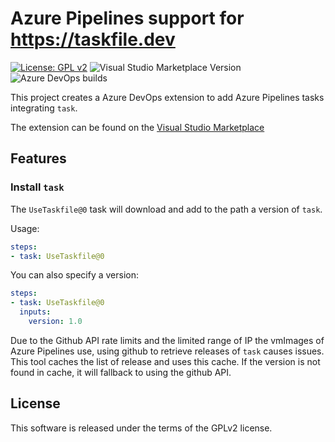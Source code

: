 # Azure Pipelines support for https://taskfile.dev

[![License: GPL v2](https://img.shields.io/badge/License-GPL%20v2-blue.svg)](https://www.gnu.org/licenses/old-licenses/gpl-2.0.en.html)
![Visual Studio Marketplace Version](https://img.shields.io/visual-studio-marketplace/v/paulvarache.taskfile-pipeline-task)
![Azure DevOps builds](https://img.shields.io/azure-devops/build/paulvarache/taskfile/3)

This project creates a Azure DevOps extension to add Azure Pipelines tasks integrating `task`.

The extension can be found on the [Visual Studio Marketplace](https://marketplace.visualstudio.com/items?itemName=paulvarache.taskfile-pipeline-task)

## Features

### Install `task`

The `UseTaskfile@0` task will download and add to the path a version of `task`.

Usage:
```yaml
steps:
- task: UseTaskfile@0
```

You can also specify a version:
```yaml
steps:
- task: UseTaskfile@0
  inputs:
    version: 1.0
```

Due to the Github API rate limits and the limited range of IP the vmImages of Azure Pipelines use, using github to retrieve releases of `task` causes issues. This tool caches the list of release and uses this cache. If the version is not found in cache, it will fallback to using the github API.

## License

This software is released under the terms of the GPLv2 license.